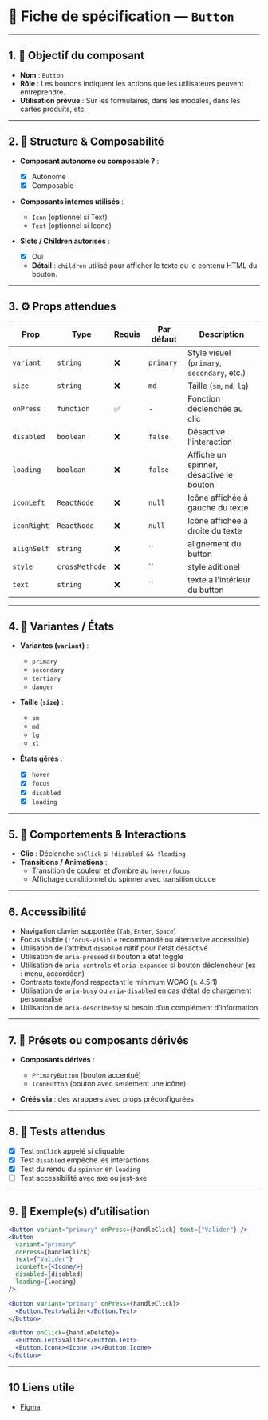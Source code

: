 # 📄 Fiche de spécification — `Button`

---

## 1. 🔎 Objectif du composant

- **Nom** : `Button`
- **Rôle** : Les boutons indiquent les actions que les utilisateurs peuvent entreprendre.
- **Utilisation prévue** : Sur les formulaires, dans les modales, dans les cartes produits, etc.

---

## 2. 🧱 Structure & Composabilité

- **Composant autonome ou composable ?** :
    - [x] Autonome
    - [x] Composable

- **Composants internes utilisés** :
    - `Icon` (optionnel si Text)
    - `Text` (optionnel si Icone)

- **Slots / Children autorisés** :
    - [x] Oui
    - **Détail** : `children` utilisé pour afficher le texte ou le contenu HTML du bouton.

---

## 3. ⚙️ Props attendues

| Prop        | Type           | Requis | Par défaut | Description                                 |
|-------------|----------------|--------|------------|---------------------------------------------|
| `variant`   | `string`       | ❌     | `primary`  | Style visuel (`primary`, `secondary`, etc.) |
| `size`      | `string`       | ❌     | `md`       | Taille (`sm`, `md`, `lg`)                   |
| `onPress`   | `function`     | ✅     | -          | Fonction déclenchée au clic                 |
| `disabled`  | `boolean`      | ❌     | `false`    | Désactive l'interaction                     |
| `loading`   | `boolean`      | ❌     | `false`    | Affiche un spinner, désactive le bouton     |
| `iconLeft`  | `ReactNode`    | ❌     | `null`     | Icône affichée à gauche du texte            |
| `iconRight` | `ReactNode`    | ❌     | `null`     | Icône affichée à droite du texte            |
| `alignSelf` | `string`       | ❌     | ``   | alignement du button                        |
| `style`     | `crossMethode` | ❌     | ``   | style aditionel                             |
| `text`      | `string`       | ❌     | ``   | texte a l'intérieur du button               |

---

## 4. 🎨 Variantes / États

- **Variantes (`variant`)** :
    - `primary`
    - `secondary`
    - `tertiary`
    - `danger`

- **Taille (`size`)** :
    - `sm`
    - `md`
    - `lg`
    - `xl`

- **États gérés** :
    - [x] `hover`
    - [x] `focus`
    - [x] `disabled`
    - [x] `loading`

---

## 5. 🧪 Comportements & Interactions

- **Clic** : Déclenche `onClick` si `!disabled && !loading`
- **Transitions / Animations** :
    - Transition de couleur et d’ombre au `hover/focus`
    - Affichage conditionnel du spinner avec transition douce

---

## 6. Accessibilité

- Navigation clavier supportée (`Tab`, `Enter`, `Space`)
- Focus visible (`:focus-visible` recommandé ou alternative accessible)
- Utilisation de l’attribut `disabled` natif pour l'état désactivé
- Utilisation de `aria-pressed` si bouton à état toggle
- Utilisation de `aria-controls` et `aria-expanded` si bouton déclencheur (ex : menu, accordéon)
- Contraste texte/fond respectant le minimum WCAG (≥ 4.5:1)
- Utilisation de `aria-busy` ou `aria-disabled` en cas d’état de chargement personnalisé
- Utilisation de `aria-describedby` si besoin d’un complément d’information

---

## 7. 🧩 Présets ou composants dérivés

- **Composants dérivés** :
    - `PrimaryButton` (bouton accentué)
    - `IconButton` (bouton avec seulement une icône)

- **Créés via** : des wrappers avec props préconfigurées

---

## 8. 🧪 Tests attendus

- [x] Test `onClick` appelé si cliquable
- [x] Test `disabled` empêche les interactions
- [x] Test du rendu du `spinner` en `loading`
- [ ] Test accessibilité avec axe ou jest-axe

---

## 9. 📐 Exemple(s) d’utilisation

```jsx
<Button variant="primary" onPress={handleClick} text={"Valider"} />
<Button 
  variant="primary" 
  onPress={handleClick} 
  text={"Valider"} 
  iconLeft={<Icone/>} 
  disabled={disabled} 
  loading={loading}
/>

<Button variant="primary" onPress={handleClick}>
  <Button.Text>Valider</Button.Text>
</Button>

<Button onClick={handleDelete}>
  <Button.Text>Valider</Button.Text>
  <Button.Icone><Icone /></Button.Icone>
</Button>

```
---

## 10 Liens utile 
- [Figma](https://www.figma.com/design/BE2sfEyiN6lmoEw5l9kXY4/Design-system-V.2?node-id=1-1183&p=f&m=dev)